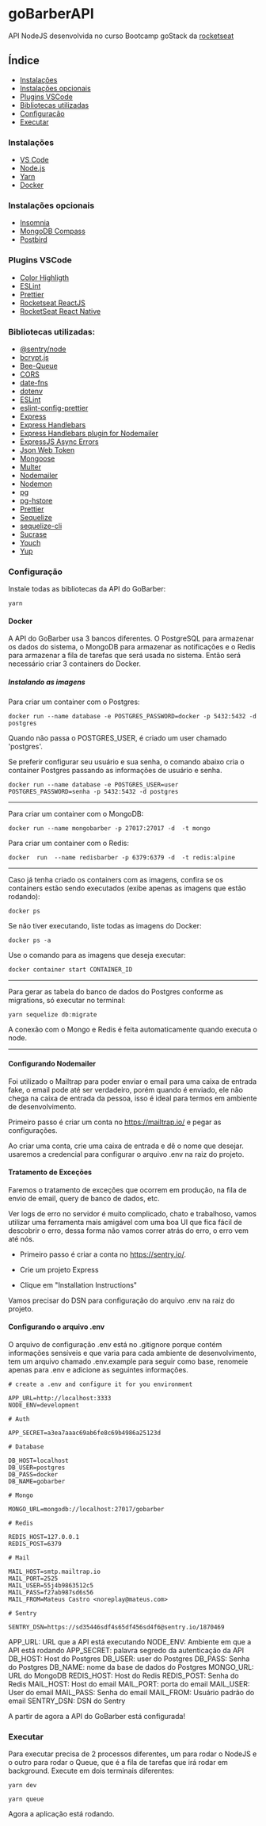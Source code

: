 # goBarberAPI

API NodeJS desenvolvida no curso Bootcamp goStack da [rocketseat](https://rocketseat.com.br/)

## Índice

- [Instalações](#instalações)
- [Instalações opcionais](#instalações-opcionais)
- [Plugins VSCode](#plugins-vscode)
- [Bibliotecas utilizadas](#bibliotecas-utilizadas)
- [Configuração](#configuração)
- [Executar](#executar)

### Instalações

- [VS Code](https://code.visualstudio.com/)
- [Node.js](https://nodejs.org/)
- [Yarn](https://yarnpkg.com/)
- [Docker](https://www.docker.com/)

### Instalações opcionais

- [Insomnia](https://insomnia.rest/)
- [MongoDB Compass](https://www.mongodb.com/products/compass)
- [Postbird](https://electronjs.org/apps/postbird)

### Plugins VSCode

- [Color Highligth](https://marketplace.visualstudio.com/items?itemName=naumovs.color-highlight)
- [ESLint](https://marketplace.visualstudio.com/items?itemName=dbaeumer.vscode-eslint)
- [Prettier](https://marketplace.visualstudio.com/items?itemName=esbenp.prettier-vscode)
- [Rocketseat ReactJS](https://marketplace.visualstudio.com/items?itemName=rocketseat.RocketseatReactJS)
- [RocketSeat React Native](https://marketplace.visualstudio.com/items?itemName=rocketseat.RocketseatReactNative)

### Bibliotecas utilizadas:

- [@sentry/node](https://github.com/getsentry/sentry-javascript)
- [bcrypt.js](https://github.com/dcodeIO/bcrypt.js)
- [Bee-Queue](https://github.com/bee-queue/bee-queue)
- [CORS](https://github.com/expressjs/cors)
- [date-fns](https://github.com/date-fns/date-fns)
- [dotenv](https://github.com/motdotla/dotenv)
- [ESLint](https://github.com/eslint/eslint)
- [eslint-config-prettier](https://github.com/prettier/eslint-config-prettier)
- [Express](https://github.com/expressjs/express)
- [Express Handlebars](https://github.com/ericf/express-handlebars)
- [Express Handlebars plugin for Nodemailer](https://github.com/yads/nodemailer-express-handlebars)
- [ExpressJS Async Errors](https://github.com/davidbanham/express-async-errors)
- [Json Web Token](https://github.com/auth0/node-jsonwebtoken)
- [Mongoose](https://github.com/Automattic/mongoose)
- [Multer](https://github.com/expressjs/multer)
- [Nodemailer](https://github.com/nodemailer/nodemailer)
- [Nodemon](https://github.com/remy/nodemon)
- [pg](https://github.com/brianc/node-postgres)
- [pg-hstore](https://github.com/scarney81/pg-hstore)
- [Prettier](https://github.com/prettier/prettier)
- [Sequelize](https://github.com/sequelize/sequelize)
- [sequelize-cli](https://github.com/sequelize/cli)
- [Sucrase](https://github.com/alangpierce/sucrase)
- [Youch](https://github.com/poppinss/youch)
- [Yup](https://github.com/jquense/yup)

### Configuração

Instale todas as bibliotecas da API do GoBarber:

```
yarn
```

#### Docker

A API do GoBarber usa 3 bancos diferentes. O PostgreSQL para armazenar os dados
do sistema, o MongoDB para armazenar as notificações e o Redis para armazenar a
fila de tarefas que será usada no sistema. Então será necessário criar 3 containers
do Docker.

##### Instalando as imagens

Para criar um container com o Postgres:

```
docker run --name database -e POSTGRES_PASSWORD=docker -p 5432:5432 -d postgres
```

Quando não passa o POSTGRES_USER, é criado um user chamado 'postgres'.

Se preferir configurar seu usuário e sua senha, o comando abaixo cria o container Postgres passando as informações de usuário e senha.

```
docker run --name database -e POSTGRES_USER=user POSTGRES_PASSWORD=senha -p 5432:5432 -d postgres
```

---

Para criar um container com o MongoDB:

```
docker run --name mongobarber -p 27017:27017 -d  -t mongo
```

Para criar um container com o Redis:

```
docker  run  --name redisbarber -p 6379:6379 -d  -t redis:alpine
```

---

Caso já tenha criado os containers com as imagens, confira se os containers
estão sendo executados (exibe apenas as imagens que estão rodando):

```
docker ps
```

Se não tiver executando, liste todas as imagens do Docker:

```
docker ps -a
```

Use o comando para as imagens que deseja executar:

```
docker container start CONTAINER_ID
```

---

Para gerar as tabela do banco de dados do Postgres conforme as migrations, só executar no terminal:

```
yarn sequelize db:migrate
```

A conexão com o Mongo e Redis é feita automaticamente quando executa o node.

---

#### Configurando Nodemailer

Foi utilizado o Mailtrap para poder enviar o email para uma caixa de entrada fake, o email pode até ser verdadeiro, porém quando é enviado, ele não chega na caixa de entrada da pessoa, isso é ideal para termos em ambiente de desenvolvimento.

Primeiro passo é criar um conta no https://mailtrap.io/ e pegar as configurações.

Ao criar uma conta, crie uma caixa de entrada e dê o nome que desejar. usaremos a
credencial para configurar o arquivo .env na raiz do projeto.

#### Tratamento de Exceções

Faremos o tratamento de exceções que ocorrem em produção, na fila de envio de email, query de banco de dados, etc.

Ver logs de erro no servidor é muito complicado, chato e trabalhoso, vamos utilizar uma ferramenta mais amigável com uma boa UI que fica fácil de descobrir o erro, dessa forma não vamos correr atrás do erro, o erro vem até nós.

- Primeiro passo é criar a conta no https://sentry.io/.

- Crie um projeto Express

- Clique em "Installation Instructions"

Vamos precisar do DSN para configuração do arquivo .env na raiz do projeto.

#### Configurando o arquivo .env

O arquivo de configuração .env está no .gitignore porque contém informações sensíveis e
que varia para cada ambiente de desenvolvimento, tem um arquivo chamado .env.example para
seguir como base, renomeie apenas para .env e adicione as seguintes informações.

```
# create a .env and configure it for you environment

APP_URL=http://localhost:3333
NODE_ENV=development

# Auth

APP_SECRET=a3ea7aaac69ab6fe8c69b4986a25123d

# Database

DB_HOST=localhost
DB_USER=postgres
DB_PASS=docker
DB_NAME=gobarber

# Mongo

MONGO_URL=mongodb://localhost:27017/gobarber

# Redis

REDIS_HOST=127.0.0.1
REDIS_POST=6379

# Mail

MAIL_HOST=smtp.mailtrap.io
MAIL_PORT=2525
MAIL_USER=55j4b9863512c5
MAIL_PASS=f27ab987sd6s56
MAIL_FROM=Mateus Castro <noreplay@mateus.com>

# Sentry

SENTRY_DSN=https://sd35446sdf4s65df456sd4f6@sentry.io/1870469
```

APP_URL: URL que a API está executando
NODE_ENV: Ambiente em que a API está rodando
APP_SECRET: palavra segredo da autenticação da API
DB_HOST: Host do Postgres
DB_USER: user do Postgres
DB_PASS: Senha do Postgres
DB_NAME: nome da base de dados do Postgres
MONGO_URL: URL do MongoDB
REDIS_HOST: Host do Redis
REDIS_POST: Senha do Redis
MAIL_HOST: Host do email
MAIL_PORT: porta do email
MAIL_USER: User do email
MAIL_PASS: Senha do email
MAIL_FROM: Usuário padrão do email
SENTRY_DSN: DSN do Sentry

A partir de agora a API do GoBarber está configurada!

### Executar

Para executar precisa de 2 processos diferentes, um para rodar o NodeJS e o outro
para rodar o Queue, que é a fila de tarefas que irá rodar em background. Execute em
dois terminais diferentes:

```
yarn dev
```

```
yarn queue
```

Agora a aplicação está rodando.
